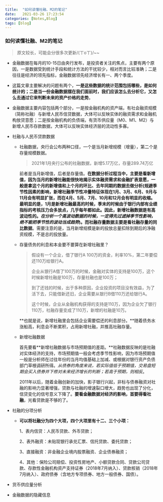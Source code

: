 ```yaml
---
title:  "如何读懂社融、M2的笔记"
date:   2021-03-26 17:23:54
categories: [Notes,Blog]
tags: [blog]
---
```


### 如何读懂社融、M2的笔记

> 原文较长，可能会分很多次更新/(ㄒoㄒ)/~~

- 金融数据在每月的10-15日由央行发布，是投资者关注的焦点，主要有两个原因，一是数据受到统计手段和统计方法的干扰较少，相对而言比较准确；二是往往是经济的领先指标，金融数据领先经济增长有一、两个季度。

- 这篇文章主要解决的问题有两个，**一是这些数据的统计范围包括哪些，是如何统计的；二是当一份金融数据摆在我们面前时，我们应该怎么去分析它，又怎么去通过它来判断未来的资产价格的走势**。

- 金融数据主要内容包括两个部分，一是按金融机构的资产端，有社会融资规模（简称社融）与新增人民币信贷数据，大体可以反映实体的融资需求和金融机构放贷意愿；二是按金融机构的负债端，有货币供应量（M0、M1、M2）与新增人民币存款数据，大体可以反映实体经济层的流动性多寡。

- 社融与人民币贷款数据

  - 社融数据，央行会公布两种口径，一个是当月新增规模（增量），第二个是存量规模数据。

    > 2021年1月央行公布的社融数据，新增5.17万亿，存量289.74万亿

    前者是当月新增值，后者是存量值。**在数据分析过程当中，主要是看新增值，因为当月的新增社融能很快地揭示实体融资需求和金融扩表意愿，一般是拿这个月的新增值和上个月的环比、去年同期的数据去做分析(**规避季节性因素的影响，新增社融季节性冲量特征体现在1月、3月、6月、9月与11月会有明显扩张，而在4月、5月、7月、10月和12月会有明显的收缩。最明显的是，1月是新增社融最高的时候，季末的时候由于银行内部有业绩指标的考核压力会多放点，几乎每年都如此。因此，新增社融数据是有高波动性的。*在分析一个高波动数据的时候，一定得先过滤掉季节性影响，绝不能把季节性的波动当成趋势***)。而社融存量数据主要是看社融存量的同比数据**。需要注意的是，当月新增规模是新的投放总量扣除到期后的净融资规模，不是总的投放量。

  - 存量债务的利息和本金要不要算在新增社融里？

    > 假设有一个企业，借了银行A 100万的资金，利率10%，第二年要偿还110万给银行A。
    >
    > 企业从银行A借了100万的时候，金融对实体的支持是100万，这个时候新增社融是100万，存量社融也是100万；
    >
    > 到了还钱的时候，出于多种原因，企业投资的项目没有效益，为了活下去，只能借新还旧，企业需要从银行B借110万还给银行A。
    >
    > 这个时候，企业从金融机构获得的支持是110万，因为企业欠了银行110万，社融存量变成了110万，新增的社融是10万。

    **也就是说，新增社融里会包括企业需要偿还的利息部分。**随着债务水涨船高，利息会不断累积，占用新增社融，并推高社融存量。

  - 新增社融数据

    首先要看**新增社融数据与市场预期值的差距。**社融数据反映的是社融对实体经济的支持，市场预期值一般会考虑季节性影响，因为市场预期值一般是分析师在过往年份的当月均值基础上加减、或根据对银行资产负债部门草根调研所得。*从债券的角度来说，若实际值低于预期值，交易盘短期会买入债券并下修对未来经济增长的判断；若高于预期，则相反*。

    2011年以后，随着金融创新的加快，影子银行兴起，非标与债券融资对社融的影响力显著增强，贷款与社融的增速裂口增大，趋势也出现了分化，信贷变化的信号意义下降了。**要看金融数据对经济的影响，首要得看社融**，光看贷款是不够的了。

- 社融的分项分析

  - **可以将社融分为四个大项，四个大项里有十二、三个小项：**

    1、表内信贷：人民币贷款、外币贷款；

    2、表外融资：未贴现银行承兑汇票、信托贷款、委托贷款；

    3、直接融资：非金融企业境内股票融资、企业债券融资；

    4、其他：保险公司赔偿、投资性房地产、小额贷款合同、贷款公司贷款、存款性金融机构资产支持证券（2018年7月纳入）、贷款核销（2018年7月纳入）、政府债券（含地方专项债券、地方一般债券、国债）。

- 货币供应量分析

- 金融数据的隐藏信息

